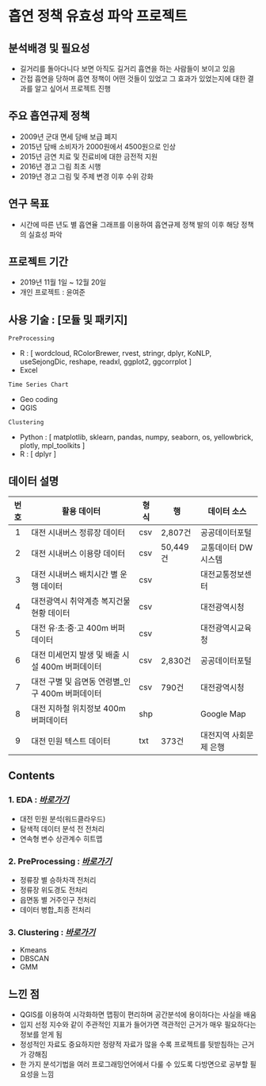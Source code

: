 # 흡연 정책 유효성 파악 프로젝트 
## 분석배경 및 필요성 
- 길거리를 돌아다니다 보면 아직도 길거리 흡연을 하는 사람들이 보이고 있음
- 간접 흡연을 당하며 흡연 정책이 어떤 것들이 있었고 그 효과가 있었는지에 대한 결과를 알고 싶어서 프로젝트 진행 

## 주요 흡연규제 정책
- 2009년 군대 면세 담배 보급 폐지
- 2015년 담배 소비자가 2000원에서 4500원으로 인상
- 2015년 금연 치료 및 진료비에 대한 금전적 지원
- 2016년 경고 그림 최초 시행
- 2019년 경고 그림 및 주제 변경 이후 수위 강화 

## 연구 목표
- 시간에 따른 년도 별 흡연율 그래프를 이용하여 흡연규제 정책 발의 이후 해당 정책의 실효성 파악

## 프로젝트 기간
- 2019년 11월 1일 ~ 12월 20일
- 개인 프로젝트 : 윤여준
  
  
## 사용 기술 : [모듈 및 패키지]
`PreProcessing` 
- R : [ wordcloud, RColorBrewer, rvest, stringr, dplyr, KoNLP, useSejongDic, reshape, readxl, ggplot2, ggcorrplot ]
- Excel

`Time Series Chart`
- Geo coding 
- QGIS

`Clustering`
- Python : [ matplotlib, sklearn, pandas, numpy, seaborn, os, yellowbrick, plotly, mpl_toolkits ]
- R : [ dplyr ]

## 데이터 설명 
|번호|활용 데이터|형식|행|데이터 소스|
|:------:|------|------|------|------|
|1|대전 시내버스 정류장 데이터|csv|2,807건|공공데이터포털|
|2|대전 시내버스 이용량 데이터|csv|50,449건|교통데이터 DW시스템|
|3|대전 시내버스 배치시간 별 운행 데이터|csv||대전교통정보센터|
|4|대전광역시 취약계층 복지건물 현황 데이터|csv||대전광역시청|
|5|대전 유·초·중·고 400m 버퍼데이터|csv||대전광역시교육청|
|6|대전 미세먼지 발생 및 배출 시설 400m 버퍼데이터|csv|2,830건|공공데이터포털|
|7|대전 구별 및 읍면동 연령별_인구 400m 버퍼데이터|csv|790건|대전광역시청|
|8|대전 지하철 위치정보 400m 버퍼데이터|shp||Google Map|
|9|대전 민원 텍스트 데이터|txt|373건|대전지역 사회문제 은행|


## Contents
### 1. EDA : *[바로가기](https://github.com/Yun024/Smartshelter_project/blob/main/1.Exploratory_Data_Analysis/README.md)*
* 대전 민원 분석(워드클라우드)
* 탐색적 데이터 분석 전 전처리
* 연속형 변수 상관계수 히트맵

### 2. PreProcessing : *[바로가기](https://github.com/Yun024/Smartshelter_project/blob/main/2.PreProcessing/README.md)*
* 정류장 별 승하차객 전처리
* 정류장 위도경도 전처리
* 읍면동 별 거주인구 전처리
* 데이터 병합_최종 전처리

### 3. Clustering : *[바로가기](https://github.com/Yun024/Smartshelter_project/blob/main/3.Clustering/README.md)*
* Kmeans
* DBSCAN
* GMM

## 느낀 점 
- QGIS를 이용하여 시각화하면 맵핑이 편리하며 공간분석에 용이하다는 사실을 배움
- 입지 선정 지수와 같이 주관적인 지표가 들어가면 객관적인 근거가 매우 필요하다는 정보를 얻게 됨
- 정성적인 자료도 중요하지만 정량적 자료가 많을 수록 프로젝트를 뒷받침하는 근거가 강해짐
- 한 가지 분석기법을 여러 프로그래밍언어에서 다룰 수 있도록 다방면으로 공부할 필요성을 느낌
